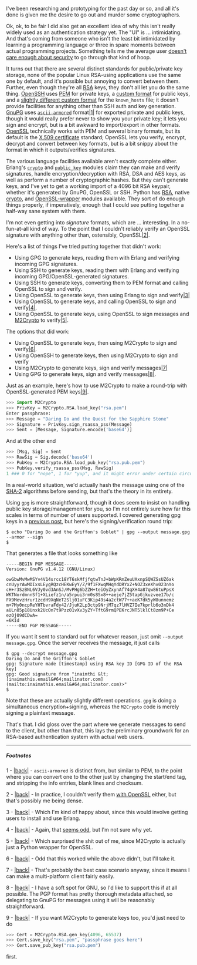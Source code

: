 I've been researching and prototyping for the past day or so, and all it's done is given me the desire to go out and murder some cryptographers.

Ok, ok, to be fair I did also get an excellent idea of why this isn't really widely used as an authentication strategy yet. The "UI" is ... intimidating. And that's coming from someone who isn't the least bit intimidated by learning a programming language or three in spare moments between actual programming projects. Something tells me the average user [doesn't care enough about security](http://techland.time.com/2011/11/22/the-25-most-popular-and-worst-passwords-of-2011/) to go through that kind of hoop.

It turns out that there are several distinct standards for public/private key storage, none of the popular Linux RSA-using applications use the same one by default, and it's possible but annoying to convert between them. Further, even though they're all [RSA](http://en.wikipedia.org/wiki/RSA_(algorithm)) keys, they don't all let you do the same thing. [OpenSSH](http://www.openssh.org/) uses [PEM](http://ospkibook.sourceforge.net/docs/OSPKI-2.4.7/OSPKI-html/sample-priv-key.htm) for private keys, a [custom format](http://help.globalscape.com/help/eft6/Server_SSH_Key_Formats.htm) for public keys, and a [slightly different custom format](http://amath.colorado.edu/computing/unix/sshknownhosts.html) for the `known_hosts` file; it doesn't provide facilities for anything other than SSH auth and key generation. [GnuPG](http://www.gnupg.org/) uses [`ascii-armored`](http://www.spywarewarrior.com/uiuc/gpg/gpg-com-4.htm#4-2b) format<a name="note-Thu-Jun-14-202406EDT-2012"></a>[|1|](#foot-Thu-Jun-14-202406EDT-2012) for exported private and public keys, though it would really prefer never to show you your private key; it lets you sign and encrypt, but is a bit awkward to import/export in other formats. [OpenSSL](http://www.openssl.org/) technically works with PEM and several binary formats, but its default is the [X.509 certificate](http://en.wikipedia.org/wiki/X.509#Sample_X.509_certificates) standard; OpenSSL lets you verify, encrypt, decrypt and convert between key formats, but is a bit snippy about the format in which it outputs/verifies signatures.

The various language facilities available aren't exactly complete either. Erlang's [`crypto`](http://www.erlang.org/doc/man/crypto.html) and [`public_key`](http://www.erlang.org/doc/man/public_key.html) modules claim they can make and verify signatures, handle encryption/decryption with RSA, DSA and AES keys, as well as perform a number of cryptographic hashes. But they can't generate keys, and I've yet to get a working import of a 4096 bit RSA keypair, whether it's generated by GnuPG, OpenSSL or SSH. Python has [RSA](http://stuvel.eu/rsa), native [crypto](https://www.dlitz.net/software/pycrypto/), and [OpenSSL-wrapper](http://chandlerproject.org/bin/view/Projects/MeTooCrypto) modules available. They sort of do enough things properly, if imperatively, enough that I could see putting together a half-way sane system with them.

I'm not even getting into *signature* formats, which are ... interesting. In a no-fun-at-all kind of way. To the point that I couldn't reliably verify an OpenSSL signature with anything other than, ostensibly, OpenSSL<a name="note-Thu-Jun-14-202951EDT-2012"></a>[|2|](#foot-Thu-Jun-14-202951EDT-2012).

Here's a list of things I've tried putting together that didn't work:


-   Using GPG to generate keys, reading them with Erlang and verifying incoming GPG signatures.
-   Using SSH to generate keys, reading them with Erlang and verifying incoming GPG/OpenSSL-generated signatures.
-   Using SSH to generate keys, converting them to PEM format and calling OpenSSL to sign and verify.
-   Using OpenSSL to generate keys, then using Erlang to sign and verify<a name="note-Thu-Jun-14-205337EDT-2012"></a>[|3|](#foot-Thu-Jun-14-205337EDT-2012)
-   Using OpenSSL to generate keys, and calling OpenSSL to sign and verify<a name="note-Thu-Jun-14-205341EDT-2012"></a>[|4|](#foot-Thu-Jun-14-205341EDT-2012).
-   Using OpenSSL to generate keys, using OpenSSL to sign messages and [M2Crypto](http://chandlerproject.org/bin/view/Projects/MeTooCrypto) to verify<a name="note-Thu-Jun-14-205407EDT-2012"></a>[|5|](#foot-Thu-Jun-14-205407EDT-2012).


The options that did work:


-   Using OpenSSL to generate keys, then using M2Crypto to sign and verify<a name="note-Thu-Jun-14-205415EDT-2012"></a>[|6|](#foot-Thu-Jun-14-205415EDT-2012).
-   Using OpenSSH to generate keys, then using M2Crypto to sign and verify
-   Using M2Crypto to generate keys, sign and verify messages<a name="note-Thu-Jun-14-205420EDT-2012"></a>[|7|](#foot-Thu-Jun-14-205420EDT-2012)
-   Using GPG to generate keys, sign and verify messages<a name="note-Thu-Jun-14-205425EDT-2012"></a>[|8|](#foot-Thu-Jun-14-205425EDT-2012).


Just as an example, here's how to use M2Crypto to make a round-trip with OpenSSL-generated PEM keys<a name="note-Thu-Jun-14-205517EDT-2012"></a>[|9|](#foot-Thu-Jun-14-205517EDT-2012).

```python
>>> import M2Crypto
>>> PrivKey = M2Crypto.RSA.load_key("rsa.pem")
Enter passphrase:
>>> Message = "Daring Do and the Quest for the Sapphire Stone"
>>> Signature = PrivKey.sign_rsassa_pss(Message)
>>> Sent = [Message, Signature.encode('base64')]
```

And at the other end

```python
>>> [Msg, Sig] = Sent
>>> RawSig = Sig.decode('base64')
>>> PubKey = M2Crypto.RSA.load_pub_key("rsa.pub.pem")
>>> PubKey.verify_rsassa_pss(Msg, RawSig)
1 ### 0 for "nope", 1 for "yup", and it might error under certain circumstances
```

In a real-world situation, we'd actually hash the message using one of the [SHA-2](http://en.wikipedia.org/wiki/SHA-2) algorithms before sending, but that's the theory in its entirety.

Using `gpg` is more straightforward, though it does seem to insist on handling public key storage/management for you, so I'm not entirely sure how far this scales in terms of number of users supported. I covered generating gpg keys in a [previous post](http://langnostic.blogspot.ca/2012/01/passing-notes.html), but here's the signing/verification round trip:

```
$ echo "Daring Do and the Griffon's Goblet" | gpg --output message.gpg --armor --sign
$
```

That generates a file that looks something like

```
-----BEGIN PGP MESSAGE-----
Version: GnuPG v1.4.12 (GNU/Linux)

owGbwMvMwMSYv4V14srcc18YT6skMfjfqtwTnJ+bWpKRmZeuUAxnpSQWZSsUZ6ak
cnUyyrAwMDIxsLEygRQzcHEKwEyY/Z/9f1FXwqMHqYdDRYxZ+NOZ3xeXhv023nYo
cH+r3SzBNL6VJy0vd3AnSJ/MvPHg6bZZH+teiOyZxynAf74qXH4a87qw86tuPpsX
WKTNordmnnSf1+XLiefz1n/a5rpui3rm0s8Sx8++aeje7jZ5tapGjkuzvee17b/c
FX9MevzHrur1zcdH9XqNeT2Slj01uFC3Kip49s4a2ctW77++aeK7dk5yW8unnemz
m+7My0ncpReYHTbvraFdy42/JjuK2Lp3ctp9NrjM7qz7lHVZ7Ie7kprlb6o3nDk4
aULn85p18Unxk2UcOn7t9Pzz01vXv3yZY+TftG9rmQPEKrcJNT5lklCt8zm9P+Ce
ezOj09dCDwA=
=6KId
-----END PGP MESSAGE-----
```

If you want it sent to standard out for whatever reason, just omit `--output message.gpg`. Once the server receives the message, it just calls

```
$ gpg --decrypt message.gpg
Daring Do and the Griffon's Goblet
gpg: Signature made [timestamp] using RSA key ID [GPG ID of the RSA key]
gpg: Good signature from "inaimthi &lt;[inaimathis.email&#64;mailinator.com](mailto:inaimathis.email&#64;mailinator.com)>"
$ 
```

Note that these are actually slightly different operations. `gpg` is doing a simultaneous encryption+signing, whereas the `M2Crypto` code is merely signing a plaintext message.

That's that. I did gloss over the part where we generate messages to send to the client, but other than that, this lays the preliminary groundwork for an RSA-based authentication system with actual web users.

* * *
##### Footnotes
1 - <a name="foot-Thu-Jun-14-202406EDT-2012"></a>[|back|](#note-Thu-Jun-14-202406EDT-2012) - `ascii-armored` is distinct from, but similar to PEM, to the point where you can convert one to the other just by changing the start/end tag, and stripping the info entries, blank lines and checksum.

2 - <a name="foot-Thu-Jun-14-202951EDT-2012"></a>[|back|](#note-Thu-Jun-14-202951EDT-2012) - In practice, I couldn't verify them [with OpenSSL](http://stackoverflow.com/questions/11036863/signing-and-verifying-with-openssl) either, but that's possibly me being dense.

3 - <a name="foot-Thu-Jun-14-205337EDT-2012"></a>[|back|](#note-Thu-Jun-14-205337EDT-2012) - Which I'm kind of happy about, since this would involve getting users to install and use Erlang.

4 - <a name="foot-Thu-Jun-14-205341EDT-2012"></a>[|back|](#note-Thu-Jun-14-205341EDT-2012) - Again, that [seems odd](http://stackoverflow.com/questions/11036863/signing-and-verifying-with-openssl), but I'm not sure why yet.

5 - <a name="foot-Thu-Jun-14-205407EDT-2012"></a>[|back|](#note-Thu-Jun-14-205407EDT-2012) - Which surprised the shit out of me, since M2Crypto is actually just a Python wrapper for OpenSSL.

6 - <a name="foot-Thu-Jun-14-205415EDT-2012"></a>[|back|](#note-Thu-Jun-14-205415EDT-2012) - Odd that this worked while the above didn't, but I'll take it.

7 - <a name="foot-Thu-Jun-14-205420EDT-2012"></a>[|back|](#note-Thu-Jun-14-205420EDT-2012) - That's probably the best case scenario anyway, since it means I can make a multi-platform client fairly easily.

8 - <a name="foot-Thu-Jun-14-205425EDT-2012"></a>[|back|](#note-Thu-Jun-14-205425EDT-2012) - I have a soft spot for GNU, so I'd like to support this if at all possible. The PGP format has pretty thorough metadata attached, so delegating to GnuPG for messages using it will be reasonably straightforward.

9 - <a name="foot-Thu-Jun-14-205517EDT-2012"></a>[|back|](#note-Thu-Jun-14-205517EDT-2012) - If you want M2Crypto to generate keys too, you'd just need to do 

```python
>>> Cert = M2Crypto.RSA.gen_key(4096, 65537)
>>> Cert.save_key("rsa.pem", "passphrase goes here")
>>> Cert.save_pub_key("rsa.pub.pem")
```

first.
